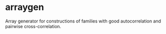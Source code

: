 # arraygen
Array generator for constructions of families with good autocorrelation and pairwise cross-correlation. 
